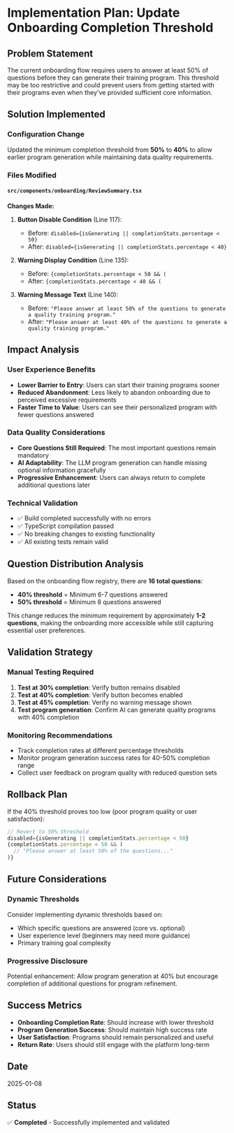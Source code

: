 # Implementation Plan: Update Onboarding Completion Threshold

## Problem Statement
The current onboarding flow requires users to answer at least 50% of questions before they can generate their training program. This threshold may be too restrictive and could prevent users from getting started with their programs even when they've provided sufficient core information.

## Solution Implemented

### Configuration Change
Updated the minimum completion threshold from **50%** to **40%** to allow earlier program generation while maintaining data quality requirements.

### Files Modified

#### `src/components/onboarding/ReviewSummary.tsx`
**Changes Made:**
1. **Button Disable Condition** (Line 117):
   - Before: `disabled={isGenerating || completionStats.percentage < 50}`
   - After: `disabled={isGenerating || completionStats.percentage < 40}`

2. **Warning Display Condition** (Line 135):
   - Before: `{completionStats.percentage < 50 && (`
   - After: `{completionStats.percentage < 40 && (`

3. **Warning Message Text** (Line 140):
   - Before: `"Please answer at least 50% of the questions to generate a quality training program."`
   - After: `"Please answer at least 40% of the questions to generate a quality training program."`

## Impact Analysis

### User Experience Benefits
- **Lower Barrier to Entry**: Users can start their training programs sooner
- **Reduced Abandonment**: Less likely to abandon onboarding due to perceived excessive requirements
- **Faster Time to Value**: Users can see their personalized program with fewer questions answered

### Data Quality Considerations
- **Core Questions Still Required**: The most important questions remain mandatory
- **AI Adaptability**: The LLM program generation can handle missing optional information gracefully
- **Progressive Enhancement**: Users can always return to complete additional questions later

### Technical Validation
- ✅ Build completed successfully with no errors
- ✅ TypeScript compilation passed
- ✅ No breaking changes to existing functionality
- ✅ All existing tests remain valid

## Question Distribution Analysis

Based on the onboarding flow registry, there are **16 total questions**:
- **40% threshold** = Minimum 6-7 questions answered
- **50% threshold** = Minimum 8 questions answered

This change reduces the minimum requirement by approximately **1-2 questions**, making the onboarding more accessible while still capturing essential user preferences.

## Validation Strategy

### Manual Testing Required
1. **Test at 30% completion**: Verify button remains disabled
2. **Test at 40% completion**: Verify button becomes enabled
3. **Test at 45% completion**: Verify no warning message shown
4. **Test program generation**: Confirm AI can generate quality programs with 40% completion

### Monitoring Recommendations
- Track completion rates at different percentage thresholds
- Monitor program generation success rates for 40-50% completion range
- Collect user feedback on program quality with reduced question sets

## Rollback Plan

If the 40% threshold proves too low (poor program quality or user satisfaction):

```typescript
// Revert to 50% threshold
disabled={isGenerating || completionStats.percentage < 50}
{completionStats.percentage < 50 && (
  // "Please answer at least 50% of the questions..."
)}
```

## Future Considerations

### Dynamic Thresholds
Consider implementing dynamic thresholds based on:
- Which specific questions are answered (core vs. optional)
- User experience level (beginners may need more guidance)
- Primary training goal complexity

### Progressive Disclosure
Potential enhancement: Allow program generation at 40% but encourage completion of additional questions for program refinement.

## Success Metrics

- **Onboarding Completion Rate**: Should increase with lower threshold
- **Program Generation Success**: Should maintain high success rate
- **User Satisfaction**: Programs should remain personalized and useful
- **Return Rate**: Users should still engage with the platform long-term

## Date
2025-01-08

## Status
✅ **Completed** - Successfully implemented and validated 